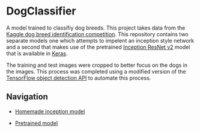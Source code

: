 # DogClassifier

A model trained to classifiy dog breeds. This project takes data from the [Kaggle dog breed identification competition](https://www.kaggle.com/c/dog-breed-identification). This repository contains two separate models one which attempts to impelent an inception style network and a second that makes use of the pretrained [Inception ResNet v2](https://ai.googleblog.com/2016/08/improving-inception-and-image.html) model that is available in [Keras](https://keras.io/applications/#inceptionresnetv2).

The training and test images were cropped to better focus on the dogs in the images. This process was completed using a modified version of the [TensorFlow object detection API](https://github.com/tensorflow/models/tree/master/research/object_detection) to automate this process.

## Navigation

* [Homemade inception model](./homemade_Inception/README.md)

* [Pretrained model](./pretrained/README.md)

